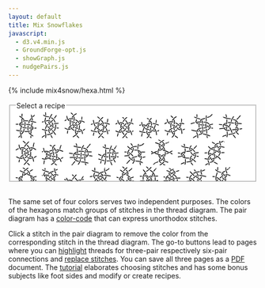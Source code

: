 ```yaml
---
layout: default
title: Mix Snowflakes
javascript:
  - d3.v4.min.js
  - GroundForge-opt.js
  - showGraph.js
  - nudgePairs.js
---
```


<script>{% include mix4snow/hexa.js %}</script>
{% include mix4snow/hexa.html %}

<fieldset style="background: #FFF; max-width:95%; height:145px; overflow: auto; resize: both"><legend>Select a recipe</legend>
<a href="javascript:recipe('crc,crclctc,ctcrc,rcl,c,c',false)" title="123-a"><img src="123-a.png" alt=""></a> &nbsp;
<a href="javascript:recipe('-,ctc,ctc,ctc,ctc,ctc',false)" title="132-a"><img src="132-a.png" alt=""></a> &nbsp;
<a href="javascript:recipe('tctc,rctcl,ctcl,ctct',true)" title="312-a"><img src="312-a.png" alt=""></a> &nbsp;
<a href="javascript:recipe('tc,rclcrc,clcrcl,ct',true)" title="321-a"><img src="321-a.png" alt=""></a> &nbsp;
<a href="javascript:recipe('tcr,lctc,ctcr,lct',false)" title="321-b"><img src="321-b.png" alt=""></a> &nbsp;
<a href="javascript:recipe('tcl,lctc,ctcr,rct',false)" title="321-c"><img src="321-c.png" alt=""></a> &nbsp;
<a href="javascript:recipe('t,lctc,ctcr,ctct',false)" title="321-d"><img src="321-d.png" alt=""></a> &nbsp;
<a href="javascript:recipe('-,c,ctctc,ctctc,ctctc,c',true)" title="126453-a"><img src="126453-a.png" alt=""></a> &nbsp;
<a href="javascript:recipe('-,cr,crcl,clcrclcr,rcrcl,c',false)" title="152126-a"><img src="152126-a.png" alt=""></a> &nbsp;
<a href="javascript:recipe('t,rc,ctc,rclcr,ctcl,ct',true)" title="153426-a"><img src="153426-a.png" alt=""></a> &nbsp;
<a href="javascript:recipe('t,rctc,ctctcl,ctct',true)" title="154326-a"><img src="154326-a.png" alt=""></a> &nbsp;
<a href="javascript:recipe('cr,crcl,clcr,crcl,clcr,c',true)" title="234561-a"><img src="234561-a.png" alt=""></a> &nbsp;
<a href="javascript:recipe('-,cr,crcl,clcr,crcl,cl',false)" title="253451-a"><img src="253451-a.png" alt=""></a> &nbsp;
<a href="javascript:recipe('-,cl,ctcl,crcrcr,rcr,c',true)" title="321546-a"><img src="321546-a.png" alt=""></a> &nbsp;
<a href="javascript:recipe('-,lc,crc,clcrc,clcr,c,crc,cl',true)" title="321654-a"><img src="321654-a.png" alt=""></a> &nbsp;
<a href="javascript:recipe('-,cr,ctcr,clclc,lcl,c',false)" title="321654-b"><img src="321654-b.png" alt=""></a> &nbsp;
<a href="javascript:recipe('ctct,ct,ct,ct,cl,ctc',false)" title="354612-a"><img src="354612-a.png" alt=""></a> &nbsp;
<a href="javascript:recipe('lc,crclclc,crcrclc,cr',false)" title="426153-a"><img src="426153-a.png" alt=""></a> &nbsp;
<a href="javascript:recipe('cr,ctcl,ctcr,ctcl,ctc,c',false)" title="426153-b"><img src="426153-b.png" alt=""></a> &nbsp;
<a href="javascript:recipe('r,lrc,ctcr,lct',false)" title="456123-a"><img src="456123-a.png" alt=""></a> &nbsp;
<a href="javascript:recipe('c,ctc,rclc,ctc,rc,rcl,ctc,c',false)" title="456123-b"><img src="456123-b.png" alt=""></a> &nbsp;
<a href="javascript:recipe('rc,clcrc,clctc,rcl',true)" title="462513-a"><img src="462513-a.png" alt=""></a> &nbsp;
<a href="javascript:recipe('lcrc,clcrc,clcrc,clcr',false)" title="564312-b"><img src="564312-b.png" alt=""></a> &nbsp;
<a href="javascript:recipe('r,c,crc,ctc,lcrcl,ctc,crc,cl',true)" title="623451-a"><img src="623451-a.png" alt=""></a> &nbsp;
<a href="javascript:recipe('-,ctc,ct,crc,ctc,ctc',true)" title="623541-b"><img src="623541-b.png" alt=""></a> &nbsp;
<a href="javascript:recipe('-,cl,ctctcr,ct,ctc,c',false)" title="623541-c"><img src="623541-c.png" alt=""></a> &nbsp;
<a href="javascript:recipe('-,c,ctctc,clcr,rctc,c',false)" title="623541-d"><img src="623541-d.png" alt=""></a> &nbsp;
<a href="/GroundForge-help/snow-mix#recipes-for-the-mixer">more...</a>
</fieldset>
<br>


The same set of four colors serves two independent purposes.
The colors of the hexagons match groups of stitches in the thread diagram.
The pair diagram has a [color-code] that can express unorthodox stitches.

Click a stitch in the pair diagram to remove the color from the corresponding stitch in the thread diagram.
The go-to buttons lead to pages where you can [highlight] threads 
for three-pair respectively six-pair connections and [replace stitches].
You can save all three pages as a [PDF] document.
The [tutorial] elaborates choosing stitches and has some bonus subjects like
foot sides and modify or create recipes.

[color-code]: /GroundForge-help/color-rules
[tutorial]: /GroundForge-help/snow-mix
[highlight]: /GroundForge-help/clips/color
[replace stitches]: /GroundForge-help/clips/flip
[PDF]: /GroundForge-help/clips/print-as-pdf

